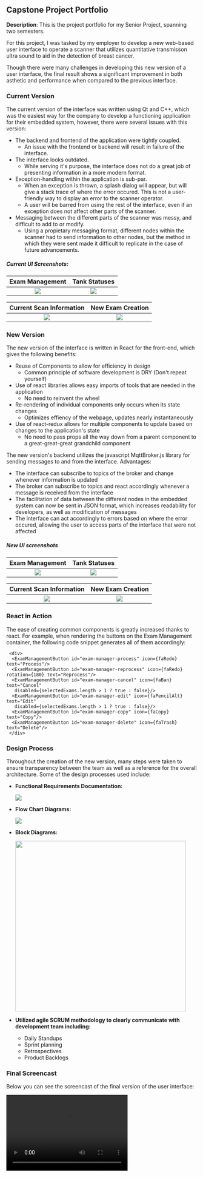## Capstone Project Portfolio

**Description**: This is the project portfolio for my Senior Project, spanning two semesters.  

For this project, I was tasked by my employer to develop a new web-based user interface to operate a scanner that utilizes quantitative transmisson ultra sound to aid in the detection of breast cancer.  

Though there were many challenges in developing this new version of a user interface, the final result shows a significant improvement in both asthetic and performance when compared to the previous interface.  

### Current Version  
The current version of the interface was written using Qt and C++, which was the easiest way for the company to develop a functioning application for their embedded system, however, there were several issues with this version:  

  * The backend and frontend of the application were tightly coupled.
    * An issue with the frontend or backend will result in failure of the interface.
  * The interface looks outdated.
    * While serving it's purpose, the interface does not do a great job of presenting information in a more modern format.
  * Exception-handling within the application is sub-par.
    * When an exception is thrown, a splash dialog will appear, but will give a stack trace of where the error occured. This is not a user-friendly way to display an error to the scanner operator.
    * A user will be barred from using the rest of the interface, even if an exception does not affect other parts of the scanner.
  * Messaging between the different parts of the scanner was messy, and difficult to add to or modify.
    * Using a propietary messaging format, different nodes within the scanner had to send information to other nodes, but the method in which they were sent made it difficult to replicate in the case of future advancements.  
    
##### Current UI Screenshots:

Exam Management            |  Tank Statuses
:-------------------------:|:-------------------------:
![](https://github.com/ijohnson11/CapstoneProjectPortfolio/blob/master/images/exam_management.png)  |  ![](https://github.com/ijohnson11/CapstoneProjectPortfolio/blob/master/images/tank_statuses.png)  

Current Scan Information          |  New Exam Creation
:-------------------------:|:-------------------------:
![](https://github.com/ijohnson11/CapstoneProjectPortfolio/blob/master/images/current_exam.png)  |  ![](https://github.com/ijohnson11/CapstoneProjectPortfolio/blob/master/images/new_exam.png)

### New Version
The new version of the interface is written in React for the front-end, which gives the following benefits:
 * Reuse of Components to allow for efficiency in design
   * Common principle of software development is DRY (Don't repeat yourself)
 * Use of react libraries allows easy imports of tools that are needed in the application
   * No need to reinvent the wheel
 * Re-rendering of individual components only occurs when its state changes
   * Optimizes effiency of the webpage, updates nearly instantaneously
 * Use of react-redux allows for multiple components to update based on changes to the application's state
   * No need to pass props all the way down from a parent component to a great-great-great grandchild component  
   
The new version's backend utilizes the javascript MqttBroker.js library for sending messages to and from the interface. Advantages:
 * The interface can subscribe to topics of the broker and change whenever information is updated
 * The broker can subscribe to topics and react accordingly whenever a message is received from the interface
 * The facilitation of data between the different nodes in the embedded system can now be sent in JSON format, which increases readability for developers, as well as modification of messages
 * The interface can act accordingly to errors based on where the error occured, allowing the user to access parts of the interface that were not affected
 
 ##### New UI screenshots  
 
 Exam Management            |  Tank Statuses
:-------------------------:|:-------------------------:
![](https://github.com/ijohnson11/CapstoneProjectPortfolio/blob/master/images/new_ui_exam_management.PNG)  |  ![](https://github.com/ijohnson11/CapstoneProjectPortfolio/blob/master/images/new_ui_tank_statuses.PNG)  

Current Scan Information          |  New Exam Creation
:-------------------------:|:-------------------------:
![](https://github.com/ijohnson11/CapstoneProjectPortfolio/blob/master/images/new_ui_current_scan.PNG)  |  ![](https://github.com/ijohnson11/CapstoneProjectPortfolio/blob/master/images/new_ui_new_exam.PNG)  

### React in Action
The ease of creating common components is greatly increased thanks to react. For example, when rendering the buttons on the Exam Management container, the following code snippet generates all of them accordingly:  

```
 <div>
  <ExamManagementButton id="exam-manager-process" icon={faRedo} text="Process"/>
  <ExamManagementButton id="exam-manager-reprocess" icon={faRedo} rotation={180} text="Reprocess"/>
  <ExamManagementButton id="exam-manager-cancel" icon={faBan} text="Cancel" 
   disabled={selectedExams.length > 1 ? true : false}/>
  <ExamManagementButton id="exam-manager-edit" icon={faPencilAlt} text="Edit" 
   disabled={selectedExams.length > 1 ? true : false}/>
  <ExamManagementButton id="exam-manager-copy" icon={faCopy} text="Copy"/>
  <ExamManagementButton id="exam-manager-delete" icon={faTrash} text="Delete"/>
 </div>
```

### Design Process
Throughout the creation of the new version, many steps were taken to ensure transparency between the team as well as a reference for the overall architecture. Some of the design processes used include:  
 * **Functional Requirements Documentation:**  
 
     ![](https://github.com/ijohnson11/CapstoneProjectPortfolio/blob/master/images/New%20UI/function_req.PNG)  
 * **Flow Chart Diagrams:**  
 
     ![](https://github.com/ijohnson11/CapstoneProjectPortfolio/blob/master/images/New%20UI/examTableFlowchart.png)  
 * **Block Diagrams:**  
 
     <img src="https://github.com/ijohnson11/CapstoneProjectPortfolio/blob/master/BlockDiagram.png" style="height: 450px" />  
 * **Utilized agile SCRUM methodology to clearly communicate with development team including:**  
   * Daily Standups
   * Sprint planning
   * Retrospectives
   * Product Backlogs  
   
### Final Screencast  

Below you can see the screencast of the final version of the user interface:  

<video src="https://www.loom.com/embed/717b8a2c71704afda4842e5c8cc24a12" width="320" height="200" controls preload></video>

 
